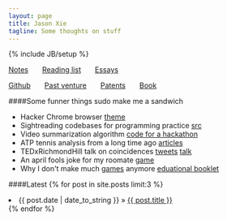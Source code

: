 ```yaml
---
layout: page
title: Jason Xie
tagline: Some thoughts on stuff
---
```

{% include JB/setup %}

[Notes]({{site.production_url}}/notes.html)
&nbsp;&nbsp;&nbsp;&nbsp;&nbsp;
[Reading list]({{site.production_url}}/readinglist.html)
&nbsp;&nbsp;&nbsp;&nbsp;&nbsp;
[Essays]({{site.production_url}}/essays.html)

[Github](https://github.com/jxieeducation)
&nbsp;&nbsp;&nbsp;&nbsp;&nbsp;
[Past venture](http://napkins.io/)
&nbsp;&nbsp;&nbsp;&nbsp;&nbsp;
[Patents](https://drive.google.com/folderview?id=0B1bSqZCsa0P3fi1CRzVkY053d3FrY3hZZlE4cHQ3NW40X09BVEFsdTVfcjFwUVRYU3dfNjQ&usp=sharing)
&nbsp;&nbsp;&nbsp;&nbsp;&nbsp;
[Book](http://www.amazon.com/Unschool-Yourself-True-Learning-Ground/dp/1491219467/ref=sr_1_2?ie=UTF8&qid=1426888868&sr=8-2&keywords=unschool+yourself)

####Some funner things
    sudo make me a sandwich

* Hacker Chrome browser [theme](https://github.com/jxieeducation/Hackathon-Hacker-Chrome-Theme)
* Sightreading codebases for programming practice [src](https://github.com/jxieeducation/repo-sightread)
* Video summarization algorithm [code for a hackathon](https://github.com/jxieeducation/tl-dw)
* ATP tennis analysis from a long time ago [articles](http://www.sportskeeda.com/profile/jason-xie)
* TEDxRichmondHill talk on coincidences [tweets](https://twitter.com/TEDxRHill/status/367053026470543361) [talk](http://www.tedxrichmondhill.com/videos)
* An april fools joke for my roomate [game](http://diegobird.paperplane.io/)
* Why I don't make much [games](https://www.dropbox.com/s/vzprwvn3yegdips/rainsetup.exe?dl=0) anymore [eduational booklet](https://github.com/jxieeducation/Rain/blob/master/Rain%20Action%20Guide.pdf)

####Latest
{% for post in site.posts limit:3 %}  
<li>  
    <span>{{ post.date | date_to_string }}</span> &raquo;
    <a href="{{ BASE_PATH }}{{ post.url }}">  
    {{ post.title }}</a>  
</li>  
{% endfor %}  
&nbsp;

